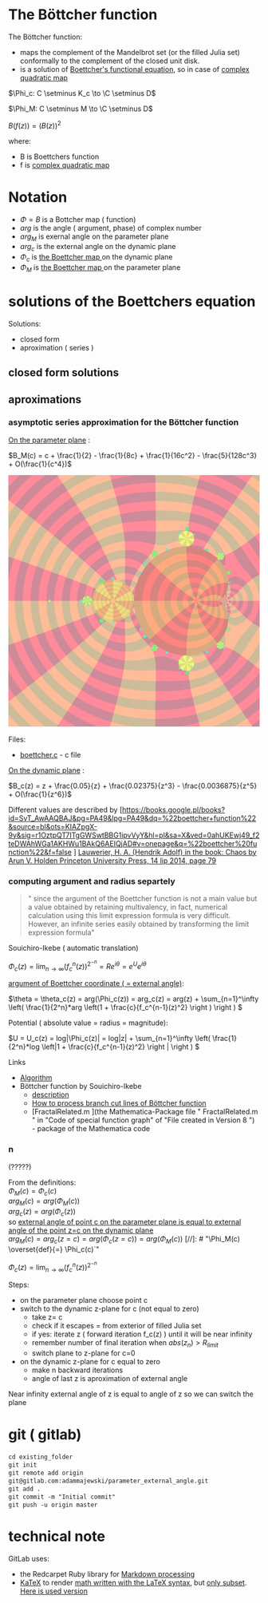 
# The Böttcher function
The Böttcher function:
* maps the complement of the Mandelbrot set (or the filled Julia set)  conformally to the complement of the closed unit disk.
* is a solution of [Boettcher's functional equation](https://en.wikipedia.org/wiki/B%C3%B6ttcher%27s_equation), so in case of [complex quadratic map](https://en.wikipedia.org/wiki/Complex_quadratic_polynomial)

$`\Phi_c: C \setminus K_c \to \C \setminus D`$

$`\Phi_M: C \setminus M \to \C \setminus D`$

$`B(f(z)) = (B(z))^2`$

where:

 - B is Boettchers function
 - f is [complex quadratic map](https://en.wikipedia.org/wiki/Complex_quadratic_polynomial)



# Notation
* $`\Phi = B`$ is a Bottcher map ( function)
* $`arg`$ is the angle ( argument, phase) of complex number
* $`arg_M`$ is exernal angle on the parameter plane
* $`arg_c`$ is the external angle on the dynamic plane
* $`\Phi_c`$ is [the Boettcher map ](https://en.wikipedia.org/wiki/External_ray#Dynamical_plane_.3D_z-plane) on the dynamic plane
* $`\Phi_M`$ is [the Boettcher map ](https://en.wikipedia.org/wiki/External_ray#Dynamical_plane_.3D_z-plane) on the parameter plane


# solutions of the Boettchers equation

Solutions: 
* closed form 
* aproximation ( series )

## closed form solutions

## aproximations




### asymptotic series approximation for the Böttcher function


[On the parameter plane](http://reference.wolfram.com/language/ref/MandelbrotSetBoettcher.html) : 

$`B_M(c) = c + \frac{1}{2} - \frac{1}{8c} + \frac{1}{16c^2} - \frac{5}{128c^3} + O(\frac{1}{c^4})`$


![Boettcher and multiplier map on the parameter plane](boettcher.png)


Files:
* [boettcher.c](boettcher.c) - c file


[On the dynamic plane](http://reference.wolfram.com/language/ref/JuliaSetBoettcher.html) : 

$`B_c(z) = z + \frac{0.05}{z} + \frac{0.02375}{z^3} - \frac{0.0036875}{z^5} + O(\frac{1}{z^6})`$


Different values are described by <ref>[https://books.google.pl/books?id=SvT_AwAAQBAJ&pg=PA49&lpg=PA49&dq=%22boettcher+function%22&source=bl&ots=KIAZpgX-9y&sig=r1OztpQT7ITgGWSwtBBG1ipvVyY&hl=pl&sa=X&ved=0ahUKEwj49_f2teDWAhWGa1AKHWu1BAkQ6AEIQjAD#v=onepage&q=%22boettcher%20function%22&f=false ]</ref> [Lauwerier, H. A. (Hendrik Adolf) in the book: Chaos by Arun V. Holden Princeton University Press, 14 lip 2014, page 79 ]()

### computing argument and radius separtely



>" since the argument of the Boettcher function is not a main value but a value obtained by retaining multivalency, in fact, numerical calculation using this limit expression formula is very difficult. However, an infinite series easily obtained by transforming the limit expression formula"  


Souichiro-Ikebe ( automatic translation)  



$` \Phi_c(z) = \lim_{n\to \infty} (f_c^n(z))^{2^{-n}}  = R e^{i \theta}  = e^U e^{i \theta}`$


[argument of Boettcher coordinate ( = external angle)](http://math-functions-1.watson.jp/sub1_spec_390.html#section060): 

$`\theta = \theta_c(z) = arg(\Phi_c(z)) = arg_c(z) = arg(z) + \sum_{n=1}^\infty \left( \frac{1}{2^n}*arg \left(1 + \frac{c}{f_c^{n-1}(z)^2}     \right ) \right )  `$


Potential ( absolute value = radius = magnitude):

$`U = U_c(z) = log|\Phi_c(z)| =  log|z| + \sum_{n=1}^\infty \left( \frac{1}{2^n}*log \left|1 + \frac{c}{f_c^{n-1}(z)^2}     \right | \right )  `$


Links
* [Algorithm](https://en.wikibooks.org/wiki/Fractals/Iterations_in_the_complex_plane/boettcher#ArgPhi_-_External_angle_-_angular_component_of_complex_potential)
* Böttcher function by Souichiro-Ikebe
  * [description](http://math-functions-1.watson.jp/sub1_spec_390.html#section060)
  * [How to process branch cut lines of Böttcher function](http://math-functions-1.watson.jp/sub4_math_020.html#section030)
  * [FractalRelated.m ](the Mathematica-Package file " FractalRelated.m " in "Code of special function graph" of "File created in Version 8 ") - package of the Mathematica code


### n

(?????)

From the definitions:  
$`\Phi_M(c) = \Phi_c(c)`$  
$`arg_M(c)  = arg(\Phi_M(c)) `$  
$`arg_c(z) = arg(\Phi_c(z)) `$  
so [external angle of point c on the parameter plane is equal to external angle of the point z=c on the dynamic plane](https://en.wikipedia.org/wiki/External_ray)  
$`arg_M(c) = arg_c(z=c) = arg(\Phi_c(z= c)) = arg(\Phi_M(c)) `$
[//]: # "\Phi_M(c) \overset{def}{=} \Phi_c(c)`"




$` \Phi_c(z) = \lim_{n\to \infty} (f_c^n(z))^{2^{-n}} `$



Steps:
* on the parameter plane choose point c
* switch to the dynamic z-plane for c (not equal to zero)
  * take z= c 
  * check if it escapes = from exterior of filled Julia set
  * if yes: iterate z ( forward iteration  f_c(z) ) until it will be near infinity
  * remember number of final iteration when $`abs(z_n) > R_{limit} `$
  * switch plane to z-plane for c=0
* on the dynamic z-plane for c equal to zero
  * make n backward iterations 
  * angle of last z is aproximation of external angle 
  
  
  
Near infinity external angle of z is equal to angle of z so we can switch the plane


# git ( gitlab)

```
cd existing_folder
git init
git remote add origin git@gitlab.com:adammajewski/parameter_external_angle.git
git add .
git commit -m "Initial commit"
git push -u origin master
```


# technical note
GitLab uses:
* the Redcarpet Ruby library for [Markdown processing](https://gitlab.com/gitlab-org/gitlab-ce/blob/master/doc/user/markdown.md)
* [KaTeX](https://khan.github.io/KaTeX/) to render [math written with the LaTeX syntax](https://gitlab.com/gitlab-org/gitlab-ce/blob/master/doc/user/markdown.md), but [only subset](https://khan.github.io/KaTeX/function-support.html). [Here is used version](https://github.com/gitlabhq/gitlabhq/blob/a0715f079c143a362a7f6157db45020b8432003e/vendor/assets/javascripts/katex.js)

 
